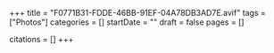 +++
title = "F0771B31-FDDE-46BB-91EF-04A78DB3AD7E.avif"
tags = ["Photos"]
categories = []
startDate = ""
draft = false
pages = []

citations = []
+++
